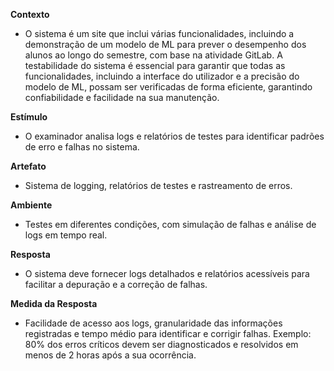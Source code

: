 **Contexto**

- O sistema é um site que inclui várias funcionalidades, incluindo a demonstração de um modelo de ML para prever o desempenho dos alunos ao longo do semestre, com base na atividade GitLab. A testabilidade do sistema é essencial para garantir que todas as funcionalidades, incluindo a interface do utilizador e a precisão do modelo de ML, possam ser verificadas de forma eficiente, garantindo confiabilidade e facilidade na sua manutenção.

**Estímulo**

- O examinador analisa logs e relatórios de testes para identificar padrões de erro e falhas no sistema.

**Artefato**

- Sistema de logging, relatórios de testes e rastreamento de erros.

**Ambiente**

- Testes em diferentes condições, com simulação de falhas e análise de logs em tempo real.

**Resposta**

- O sistema deve fornecer logs detalhados e relatórios acessíveis para facilitar a depuração e a correção de falhas.

**Medida da Resposta**

- Facilidade de acesso aos logs, granularidade das informações registradas e tempo médio para identificar e corrigir falhas. Exemplo: 80% dos erros críticos devem ser diagnosticados e resolvidos em menos de 2 horas após a sua ocorrência.

